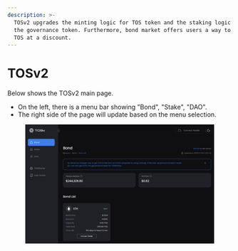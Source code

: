 ```yaml
---
description: >-
  TOSv2 upgrades the minting logic for TOS token and the staking logic for sTOS,
  the governance token. Furthermore, bond market offers users a way to purchase
  TOS at a discount.
---
```


# TOSv2

Below shows the TOSv2 main page.&#x20;

* On the left, there is a menu bar showing "Bond", "Stake", "DAO".&#x20;
* The right side of the page will update based on the menu selection.&#x20;

<figure><img src="../../../.gitbook/assets/image (199).png" alt=""><figcaption></figcaption></figure>
